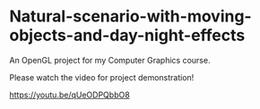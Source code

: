 # Natural-scenario-with-moving-objects-and-day-night-effects
An OpenGL project for my Computer Graphics course.

Please watch the video for project demonstration!

https://youtu.be/qUeODPQbbO8
